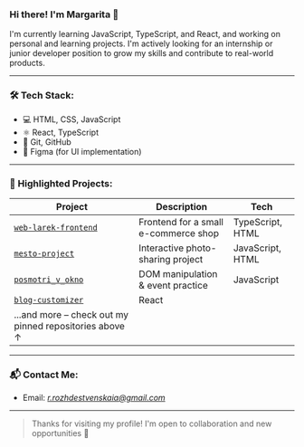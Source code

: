 ### Hi there! I'm Margarita 👋

I'm currently learning JavaScript, TypeScript, and React, and working on personal and learning projects. I'm actively looking for an internship or junior developer position to grow my skills and contribute to real-world products.

---

### 🛠️ Tech Stack:

- 💻 HTML, CSS, JavaScript
- ⚛️ React, TypeScript
- 🧰 Git, GitHub
- 🎨 Figma (for UI implementation)

---

### 📌 Highlighted Projects:
| Project | Description | Tech |
|--------|-------------|------|
| [`web-larek-frontend`](https://github.com/TatiRRo/web-larek-frontend) | Frontend for a small e-commerce shop | TypeScript, HTML |
| [`mesto-project`](https://github.com/TatiRRo/mesto-project-ff) | Interactive photo-sharing project | JavaScript, HTML |
| [`posmotri_v_okno`](https://github.com/TatiRRo/posmotri_v_okno) | DOM manipulation & event practice | JavaScript |
| [`blog-customizer`](https://github.com/TatiRRo/blog-customizer) | React|
| ...and more – check out my pinned repositories above ↑

---

### 📬 Contact Me:

- Email: *r.rozhdestvenskaia@gmail.com*
---

> Thanks for visiting my profile! I'm open to collaboration and new opportunities 🤝
